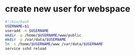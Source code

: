 # create new user for webspace
``` bash
#!/bin/bash
USERNAME=$1
useradd -m $USERNAME
mkdir -p /home/$USERNAME/www/public
mkdir -p /var/data/$USERNAME
ln -s /home/$USERNAME/www /var/data/$USERNAME
service sshd reload
```
